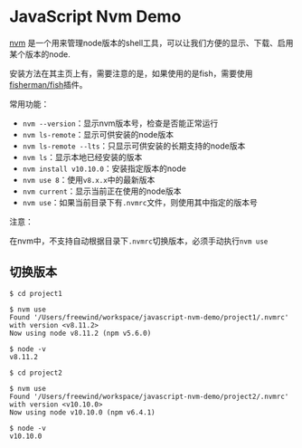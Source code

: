 JavaScript Nvm Demo
===================

[nvm](https://github.com/creationix/nvm) 是一个用来管理node版本的shell工具，可以让我们方便的显示、下载、启用某个版本的node.

安装方法在其主页上有，需要注意的是，如果使用的是fish，需要使用[fisherman/fish](https://github.com/fisherman/nvm)插件。

常用功能：

- `nvm --version`：显示nvm版本号，检查是否能正常运行
- `nvm ls-remote`：显示可供安装的node版本
- `nvm ls-remote --lts`：只显示可供安装的长期支持的node版本
- `nvm ls`：显示本地已经安装的版本
- `nvm install v10.10.0`：安装指定版本的node
- `nvm use 8`：使用`v8.x.x`中的最新版本
- `nvm current`：显示当前正在使用的node版本
- `nvm use`：如果当前目录下有`.nvmrc`文件，则使用其中指定的版本号

注意：

在nvm中，不支持自动根据目录下`.nvmrc`切换版本，必须手动执行`nvm use`

切换版本
----

```
$ cd project1

$ nvm use
Found '/Users/freewind/workspace/javascript-nvm-demo/project1/.nvmrc' with version <v8.11.2>
Now using node v8.11.2 (npm v5.6.0)

$ node -v
v8.11.2
```

```
$ cd project2

$ nvm use
Found '/Users/freewind/workspace/javascript-nvm-demo/project2/.nvmrc' with version <v10.10.0>
Now using node v10.10.0 (npm v6.4.1)

$ node -v
v10.10.0
```